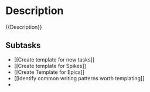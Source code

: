 # Description

{{Description}}

## Subtasks

- [[Create template for new tasks]]
- [[Create template for Spikes]]
- [[Create Template for Epics]]
- [[Identify common writing patterns worth templating]]
- 